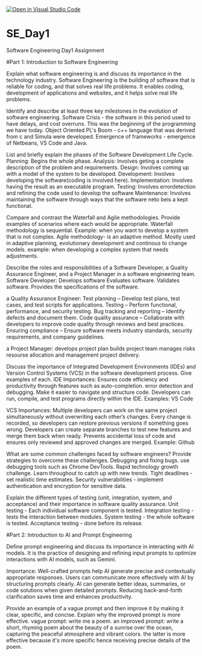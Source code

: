 [![Open in Visual Studio Code](https://classroom.github.com/assets/open-in-vscode-2e0aaae1b6195c2367325f4f02e2d04e9abb55f0b24a779b69b11b9e10269abc.svg)](https://classroom.github.com/online_ide?assignment_repo_id=18421084&assignment_repo_type=AssignmentRepo)
# SE_Day1
Software Engineering Day1 Assignment

#Part 1: Introduction to Software Engineering

Explain what software engineering is and discuss its importance in the technology industry.
Software Engineering is the building of software that is reliable for coding, and that solves real life problems.
It enables coding, development of applications and websites, and it helps solve real life problems.

Identify and describe at least three key milestones in the evolution of software engineering.
Software Crisis - the software in this period used to have delays, and cost overruns. This was the beginning of the programming we have today.
Object Oriented PL's Boom - c++ language that was derived from c and Simula were developed.
Emergence of frameworks - emergence of Netbeans, VS Code and Java.

List and briefly explain the phases of the Software Development Life Cycle.
    Planning: Begins the whole phase.
    Analysis: Involves geting a complete description of the problem and requirements. 
    Design: Involves coming up with a model of the system to be developed. 
    Development: Involves developing the software(coding is involved here).
    Implementation: Involves having the result as an executable program.
    Testing: Involves errordetection and refining the code used to develop the software
    Maintenance: Involves maintaining the software through ways that the software neto beis a  kept functional.

Compare and contrast the Waterfall and Agile methodologies. Provide examples of scenarios where each would be appropriate.
Waterfall methodology is sequential. Example: when you want to develop a system that is not complex. 
Agile methodology- is an adaptive method. Mostly used in adaptive planning, evolutionary development and continous to change models.
example: when developing a complex system that needs adjustments. 

Describe the roles and responsibilities of a Software Developer, a Quality Assurance Engineer, and a Project Manager in a software engineering team.
Software Developer:
Develops software
Evaluates software.
Validates software.
Provides the specifications of the software.

a Quality Assurance Engineer:
Test planning – Develop test plans, test cases, and test scripts for applications.
Testing – Perform functional, performance, and security testing.
Bug tracking and reporting – Identify defects and document them.
Code quality assurance – Collaborate with developers to improve code quality through reviews and best practices.
Ensuring compliance – Ensure software meets industry standards, security requirements, and company guidelines.


a Project Manager:
develops project plan
builds project team
manages risks
resourse allocation and management
project delivery.

Discuss the importance of Integrated Development Environments (IDEs) and Version Control Systems (VCS) in the software development process. Give examples of each.
IDE
Importances:
Ensures
code efficiency and productivity through features such as auto-completion.
error detection and debugging.
Make it easier to navigate and structure code.
Developers can run, compile, and test programs directly within the IDE.
Examples: VS Code

VCS
Importances: 
Multiple developers can work on the same project simultaneously without overwriting each other’s changes.
Every change is recorded, so developers can restore previous versions if something goes wrong.
Developers can create separate branches to test new features and merge them back when ready.
Prevents accidental loss of code and ensures only reviewed and approved changes are merged.
Example: Github 

What are some common challenges faced by software engineers? Provide strategies to overcome these challenges.
Debugging and fixing bugs. use debugging tools such as Chrome DevTools.
Rapid technology growth challenge. Learn throughout to catch up with new trends.
Tight deadlines - set realistic time estimates.
Security vulnerabilities - implement authentication and encryption for sensitive data.

Explain the different types of testing (unit, integration, system, and acceptance) and their importance in software quality assurance.
Unit testing - Each individual software component is tested.
Integration testing - tests the interaction between modules. 
System testing - the whole software is tested.
Acceptance testing - done before its release.

#Part 2: Introduction to AI and Prompt Engineering


Define prompt engineering and discuss its importance in interacting with AI models.
It is the practice of designing and refining input prompts to optimize interactions with AI models, such as Gemini.

Importance:
 Well-crafted prompts help AI generate precise and contextually appropriate responses.
 Users can communicate more effectively with AI by structuring prompts clearly.
 AI can generate better ideas, summaries, or code solutions when given detailed prompts.
 Reducing back-and-forth clarification saves time and enhances productivity.

Provide an example of a vague prompt and then improve it by making it clear, specific, and concise. Explain why the improved prompt is more effective.
vague prompt: write me a poem.
an improved prompt: write a short, rhyming poem about the beauty of a sunrise over the ocean, capturing the peaceful atmosphere and vibrant colors.
the latter is more effective because it's more specific hence receiving precise details of the poem.
